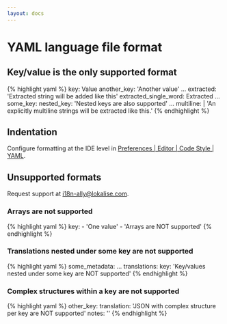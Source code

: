 ```yaml
---
layout: docs
---
```


# YAML language file format

## Key/value is the only supported format

{% highlight yaml %}
key: Value
another_key: 'Another value'
...
extracted: 'Extracted string will be added like this'
extracted_single_word: Extracted
...
some_key:
    nested_key: 'Nested keys are also supported'
...
multiline: |
    'An explicitly multiline strings
    will be extracted like this.'
{% endhighlight %}

## Indentation

Configure formatting at the IDE level in <a href="phpstorm://settings?name=Editor--Code+Style--YAML">Preferences | Editor | Code Style | YAML</a>.

## Unsupported formats

Request support at <a href="mailto:i18n-ally@lokalise.com">i18n-ally@lokalise.com</a>.

### Arrays are not supported

{% highlight yaml %}
key:
    - 'One value'
    - 'Arrays are NOT supported'
{% endhighlight %}

### Translations nested under some key are not supported

{% highlight yaml %}
some_metadata:
    ...
translations:
    key: 'Key/values nested under some key are NOT supported'
{% endhighlight %}

### Complex structures within a key are not supported

{% highlight yaml %}
other_key:
    translation: 'JSON with complex structure per key are NOT supported'
    notes: ''
{% endhighlight %}

